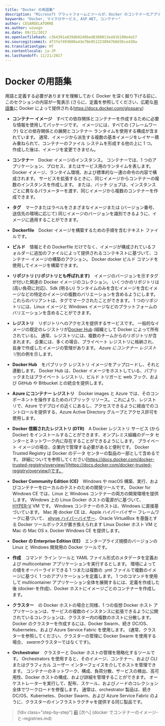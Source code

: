 ```yaml
---
title: "Docker の用語集"
description: "Microsoft プラットフォームとツールが、Docker のコンテナー化アプリケーションのライフ サイクル"
keywords: "Docker, マイクロサービス, ASP.NET, コンテナー"
author: CESARDELATORRE
ms.author: wiwagn
ms.date: 09/21/2017
ms.openlocfilehash: c3b4391a839db02d8bad8380013ea916100e4a57
ms.sourcegitcommit: 4f3fef493080a43e70e951223894768d36ce430a
ms.translationtype: HT
ms.contentlocale: ja-JP
ms.lasthandoff: 11/21/2017
---
```

# <a name="docker-terminology"></a>Docker の用語集

用語と定義する必要がありますを理解しておく Docker を深く掘り下げる前に、このセクションの内容が一覧表示 (さらに、定義を参照してください、広範な[用語集](https://docs.docker.com/glossary/)に Docker によって提供される<https://docs.docker.com/glossary/>:

-   **コンテナー イメージ** すべての依存関係とコンテナーを作成するために必要な情報を使用してパッケージです。 イメージには、すべての (フレームワーク) などの依存関係との展開とコンテナー ランタイムを使用する構成が含まれています。 通常、イメージから派生する複数の基本イメージをレイヤー積み重ねられて、コンテナーのファイル システムを形成する他の上に 1 つ。 作成した後は、イメージを変更できません。

-   **コンテナー** Docker イメージのインスタンス。 コンテナーでは、1 つのアプリケーション、プロセス、またはサービス用のランタイムを表します。 Docker イメージ、ランタイム環境、および標準的な一連の命令の内容で構成されます。 サービスを拡張するときに、同じイメージからコンテナーの複数のインスタンスを作成します。 または、バッチ ジョブは、インスタンスごとに異なるパラメーターを渡す、同じイメージから複数のコンテナーを作成できます。

-   **タグ** マークまたはラベルをさまざまなイメージまたは (バージョン番号、送信先の環境に応じて) 同じイメージのバージョンを識別できるように、イメージに適用することができます。

-   **Dockerfile** Docker イメージを構築するための手順を含むテキスト ファイルです。

-   **ビルド** 情報とその Dockerfile だけでなく、イメージが構成されているフォルダーに追加のファイルによって提供されるコンテキストに基づいて、コンテナー イメージの構築のアクション。 Docker docker ビルド コマンドを使用してイメージを構築できます。

-   **リポジトリ (リポジトリとも呼ばれます)** イメージのバージョンを示すタグが付いた関連の Docker イメージのコレクション。 いくつかのリポジトリは (高い負荷に対応)、Sdk (明るい) ランタイムのみを含むイメージを含むイメージなどの特定のイメージの複数のバリエーションを含めるようにします。 これらのバリアントは、タグでマークされたことができます。 1 つのリポジトリには、Linux イメージと Windows イメージなどのプラットフォームのバリエーションを含めることができます。

-   **レジストリ** リポジトリへのアクセスを提供するサービスです。 一般的なイメージの既定のレジストリが[Docker Hub](https://hub.docker.com/) (組織として Docker によって所有されている)。 通常、レジストリには、複数のチームからのリポジトリが含まれます。 企業には、多くの場合、プライベート レジストリに格納され、自身で作成したイメージの管理があります。 *Azure にコンテナー レジストリ*別の例を示します。

-   **Docker Hub** をパブリック レジストリ イメージをアップロードし、それと連動します。 Docker Hub は、Docker イメージをホストしている、パブリックまたはプライベート レジストリ、ビルド トリガーと web フック、および GitHub や Bitbucket との統合を提供します。

-   **Azure にコンテナー レジストリ** Docker images と Azure では、そのコンポーネントを操作するためのパブリック リソース。 これにより、レジストリで、Azure でデプロイの近くにあるし、アクセスできるように経由でのコントロールを提供する、Azure Active Directory グループとアクセス許可を使用します。

-   **Docker 信頼されたレジストリ (DTR)** A Docker レジストリ サービス (から Docker) をインストールすることができます、オンプレミス組織のデータ センターとネットワーク内に存在することができるようにします。 プライベート イメージの場合、企業内で管理する必要があると便利です。 Docker Trusted Registry は Docker のデータ センターの製品の一部として含めるです。 詳細についてを参照してください[https://docs.docker.com/docker-trusted-registry/overview/](https://docs.docker.com/docker-trusted-registry/overview/)です。

-   **Docker Community Edition (CE)** Windows や macOS 構築、実行、およびコンテナーをローカルのテストのための開発ツールです。 Docker for Windows CE では、Linux と Windows コンテナーの両方の開発環境を提供します。 Windows 上の Linux Docker ホストの電源がに基づいて、 [HYPER-V](https://www.microsoft.com/en-us/server-cloud/solutions/virtualization.aspx) VM です。 Windows コンテナーのホストは、Windows に直接基づいています。 Mac 用 docker CE は、Apple ハイパーバイザー フレームワークに基づいて、 [xhyve ハイパーバイザー](https://github.com/mist64/xhyve)、Oracle VirtualBox を基盤とする Docker ツールボックスが置き換えられます Linux Docker ホスト VM と Mac の Mac OS x. Docker Windows CE を提供します。

-   **Docker の Enterprise Edition (EE)** エンタープライズ規模のバージョンの Linux と Windows 開発用の Docker ツールです。

-   **作成** コマンド ライン ツールと YAML ファイル形式のメタデータを定義および multicontainer アプリケーションを実行するとします。 環境によっての値をオーバーライドできる 1 つまたは複数の .yml ファイルで複数のイメージに基づく 1 つのアプリケーションを定義します。 1 つのコマンドを使用して multicontainer アプリケーション全体を展開するには、定義を作成した後 (docker-を作成)、Docker ホストにイメージごとのコンテナーを作成します。

-   **クラスター** の Docker ホストの場合と同様、1 つの仮想 Docker ホスト アプリケーションは、サービスの複数のインスタンスに拡張できるように公開されているコレクションは、クラスター内の複数のホストに分散します。 Docker のクラスターを作成するには、Docker Swarm、続き DC/OS、Kubernetes、および Azure Service Fabric を使用します。 (通常、クラスターを参照してください、クラスターの管理に Docker Swarm を使用する場合、 *swarm*クラスターではなくです)。

-   **Orchestrator** クラスターと Docker ホストの管理を簡略化するツールです。 Orchestrators を使用すると、そのイメージ、コンテナー、および CLI またはグラフィカル ユーザー インターフェイスを介してホストを管理できます。 コンテナーのネットワーク、構成、負荷分散、サービスの検出、高可用性、Docker ホストの構成、および詳細を管理することができます。 オーケストレーターを実行して、配布、スケール、およびノードのコレクション全体でワークロードを修復します。 通常は、orchestrator 製品は、続き DC/OS、Kubernetes、Docker Swarm、および Azure Service Fabric のように、クラスターのインフラストラクチャを提供する同じ製品です。


>[!div class="step-by-step"]
[前](what-は-docker.md) [次へ] (docker でコンテナーのイメージ-と-registries.md)
